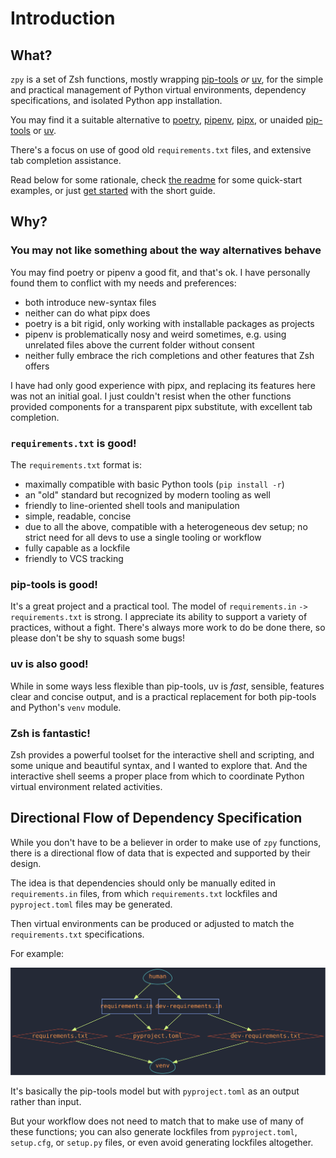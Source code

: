 # Introduction

## What?

`zpy` is a set of Zsh functions,
mostly wrapping
[pip-tools](https://github.com/jazzband/pip-tools/) *or*
[uv](https://github.com/astral-sh/uv/),
for the simple and practical management of
Python virtual environments,
dependency specifications,
and isolated Python app installation.

You may find it a suitable alternative to
[poetry](https://python-poetry.org/),
[pipenv](https://pipenv.pypa.io/en/latest/),
[pipx](https://pypa.github.io/pipx/),
or unaided
[pip-tools](https://github.com/jazzband/pip-tools/) or
[uv](https://github.com/astral-sh/uv/).

There's a focus on use of good old `requirements.txt` files,
and extensive tab completion assistance.

Read below for some rationale,
check [the readme](https://github.com/andydecleyre/zpy) for some quick-start examples,
or just [get started](start.md) with the short guide.

## Why?

### You may not like something about the way alternatives behave

You may find poetry or pipenv a good fit, and that's ok.
I have personally found them
to conflict with my needs and preferences:

- both introduce new-syntax files
- neither can do what pipx does
- poetry is a bit rigid,
  only working with installable packages as projects
- pipenv is problematically nosy and weird sometimes,
  e.g. using unrelated files above the current folder without consent
- neither fully embrace the rich completions and other features that Zsh offers

I have had only good experience with pipx,
and replacing its features here was not an
initial goal.
I just couldn't resist when
the other functions provided components
for a transparent pipx substitute,
with excellent tab completion.

### `requirements.txt` is good!

The `requirements.txt` format is:

- maximally compatible with basic Python tools (`pip install -r`)
- an "old" standard but recognized by modern tooling as well
- friendly to line-oriented shell tools and manipulation
- simple, readable, concise
- due to all the above, compatible with a heterogeneous dev setup;
  no strict need for all devs to use a single tooling or workflow
- fully capable as a lockfile
- friendly to VCS tracking

### pip-tools is good!

It's a great project and a practical tool.
The model of `requirements.in` `->` `requirements.txt` is strong.
I appreciate its ability to support a variety of practices, without a fight.
There's always more work to do be done there,
so please don't be shy to squash some bugs!

### uv is also good!

While in some ways less flexible than pip-tools,
uv is *fast*, sensible, features clear and concise output,
and is a practical replacement for both pip-tools and Python's `venv` module.

### Zsh is fantastic!

Zsh provides a powerful toolset
for the interactive shell and scripting,
and some unique and beautiful syntax,
and I wanted to explore that.
And the interactive shell seems a proper place from which to coordinate
Python virtual environment related activities.

## Directional Flow of Dependency Specification

While you don't have to be a believer in order to make use of `zpy` functions,
there is a directional flow of data that is expected and supported by their design.

The idea is that dependencies should only be manually edited in `requirements.in` files,
from which `requirements.txt` lockfiles
and `pyproject.toml` files may be generated.

Then virtual environments can be produced or adjusted
to match the `requirements.txt` specifications.

For example:

![information flow diagram](img/flow.svg)

It's basically the pip-tools model but with `pyproject.toml` as an output rather than input.

But your workflow does not need to match that to make use of many of these functions;
you can also generate lockfiles from
`pyproject.toml`, `setup.cfg`, or `setup.py` files,
or even avoid generating lockfiles altogether.
